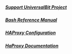 ##### [Support UniversalBit Project](https://github.com/universalbit-dev/universalbit-dev/tree/main/support)
##### [Bash Reference Manual](https://www.gnu.org/software/bash/manual/html_node/index.html)

##### [HAProxy Configuration](https://github.com/universalbit-dev/universalbit-dev/blob/main/haproxy/haproxy.md)
##### [HaProxy Documentation](https://www.haproxy.com/)
